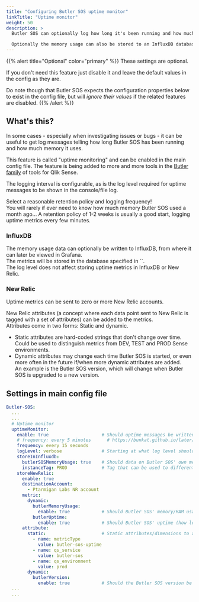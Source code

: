 ```yaml
---
title: "Configuring Butler SOS uptime monitor"
linkTitle: "Uptime monitor"
weight: 50
description: >
  Butler SOS can optionally log how long it's been running and how much memory it uses.  

  Optionally the memory usage can also be stored to an InfluxDB database or sent to New Relic, for later viewing/alerting in for example a Grafana dashboard or within New Relic.
---
```


{{% alert title="Optional" color="primary" %}}
These settings are optional.

If you don't need this feature just disable it and leave the default values in the config as they are.

Do note though that Butler SOS expects the configuration properties below to exist in the config file, but will *ignore their values* if the related features are disabled.
{{% /alert %}}

## What's this?

In some cases - especially when investigating issues or bugs - it can be useful to get log messages telling how long Butler SOS has been running and how much memory it uses.

This feature is called "uptime monitoring" and can be enabled in the main config file. The feature is being added to more and more tools in the [Butler family](https://github.com/ptarmiganlabs) of tools for Qlik Sense.

The logging interval is configurable, as is the log level required for uptime messages to be shown in the console/file log.  

Select a reasonable retention policy and logging frequency!  
You will rarely if ever need to know how much memory Butler SOS used a month ago... A retention policy of 1-2 weeks is usually a good start, logging uptime metrics every few minutes.

### InfluxDB

The memory usage data can optionally be written to InfluxDB, from where it can later be viewed in Grafana.  
The metrics will be stored in the database specified in ``.  
The log level does not affect storing uptime metrics in InfluxDB or New Relic.

### New Relic

Uptime metrics can be sent to zero or more New Relic accounts.

New Relic attributes (a concept where each data point sent to New Relic is tagged with a set of attributes) can be added to the metrics.  
Attributes come in two forms: Static and dynamic.  

* Static attributes are hard-coded strings that don't change over time. Could be used to distinguish metrics from DEV, TEST and PROD Sense environments.
* Dynamic attributes may change each time Butler SOS is started, or even more often in the future if/when more dynamic attributes are added.  
  An example is the Butler SOS version, which will change when Butler SOS is upgraded to a new version.

## Settings in main config file

```yaml
Butler-SOS:
  ...
  ...
  # Uptime monitor
  uptimeMonitor:
    enable: true                    # Should uptime messages be written to the console and log files?
    # frequency: every 5 minutes      # https://bunkat.github.io/later/parsers.html#text
    frequency: every 15 seconds
    logLevel: verbose               # Starting at what log level should uptime messages be shown?
    storeInInfluxdb: 
      butlerSOSMemoryUsage: true    # Should data on Butler SOS' own memory use be stored in Infludb?
      instanceTag: PROD             # Tag that can be used to differentiate data from multiple Butler SOS instances
    storeNewRelic:
      enable: true
      destinationAccount:
        - Ptarmigan Labs NR account
      metric:
        dynamic:
          butlerMemoryUsage:
            enable: true            # Should Butler SOS' memory/RAM usage be sent to New Relic?
          butlerUptime:
            enable: true            # Should Butler SOS' uptime (how long since it was started) be sent to New Relic?
      attribute: 
        static:                     # Static attributes/dimensions to attach to the data sent to New Relic.
          - name: metricType
            value: butler-sos-uptime
          - name: qs_service
            value: butler-sos
          - name: qs_environment
            value: prod
        dynamic:
          butlerVersion: 
            enable: true            # Should the Butler SOS version be included in the data sent to New Relic?
  ...
  ...
```
